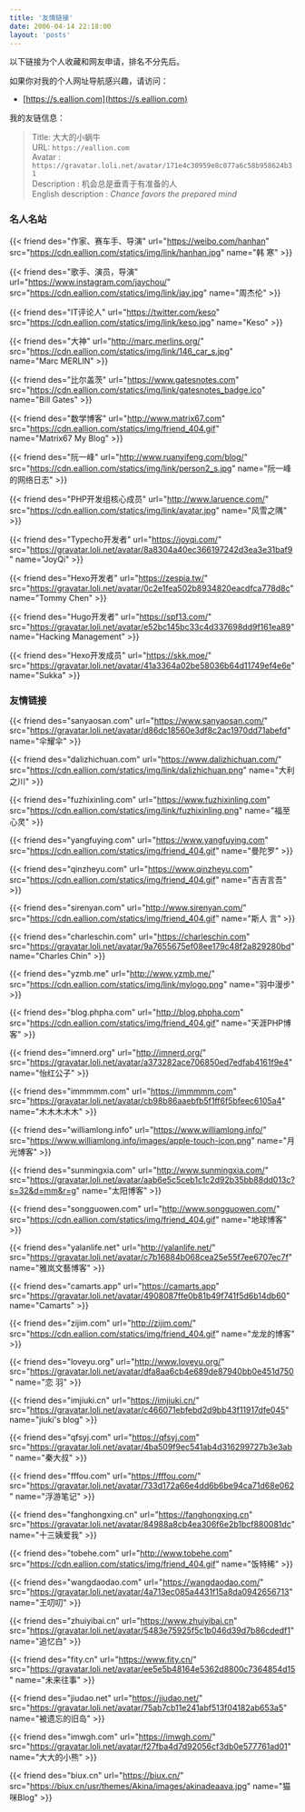 ```yaml
---
title: '友情链接'
date: 2006-04-14 22:18:00
layout: 'posts'
---
```


以下链接为个人收藏和网友申请，排名不分先后。

如果你对我的个人网址导航感兴趣，请访问：
- [https://s.eallion.com](https://s.eallion.com)  

我的友链信息：

> Title: 大大的小蜗牛  
> URL: `https://eallion.com`  
> Avatar : `https://gravatar.loli.net/avatar/171e4c30959e8c077a6c58b958624b31`  
> Description : 机会总是垂青于有准备的人  
> English description : *Chance favors the prepared mind*

### 名人名站

{{< friend des="作家、赛车手、导演" url="https://weibo.com/hanhan" src="https://cdn.eallion.com/statics/img/link/hanhan.jpg" name="韩 寒" >}}
	
{{< friend des="歌手、演员，导演" url="https://www.instagram.com/jaychou/" src="https://cdn.eallion.com/statics/img/link/jay.jpg" name="周杰伦" >}}

{{< friend des="IT评论人" url="https://twitter.com/keso" src="https://cdn.eallion.com/statics/img/link/keso.jpg" name="Keso" >}}
	
{{< friend des="大神" url="http://marc.merlins.org/" src="https://cdn.eallion.com/statics/img/link/146_car_s.jpg" name="Marc MERLIN" >}}
	
{{< friend des="比尔盖茨" url="https://www.gatesnotes.com" src="https://cdn.eallion.com/statics/img/link/gatesnotes_badge.ico" name="Bill Gates" >}}
	
{{< friend des="数学博客" url="http://www.matrix67.com" src="https://cdn.eallion.com/statics/img/friend_404.gif" name="Matrix67 My Blog" >}}
	
{{< friend des="阮一峰" url="http://www.ruanyifeng.com/blog/" src="https://cdn.eallion.com/statics/img/link/person2_s.jpg" name="阮一峰的网络日志" >}}
	
{{< friend des="PHP开发组核心成员" url="http://www.laruence.com/" src="https://cdn.eallion.com/statics/img/link/avatar.jpg" name="风雪之隅" >}}
	
{{< friend des="Typecho开发者" url="https://joyqi.com/" src="https://gravatar.loli.net/avatar/8a8304a40ec366197242d3ea3e31baf9" name="JoyQi" >}}
	
{{< friend des="Hexo开发者" url="https://zespia.tw/" src="https://gravatar.loli.net/avatar/0c2e1fea502b8934820eacdfca778d8c" name="Tommy Chen" >}}
	
{{< friend des="Hugo开发者" url="https://spf13.com/" src="https://gravatar.loli.net/avatar/e52bc145bc33c4d337698dd9f161ea89" name="Hacking Management" >}}
	
{{< friend des="Hexo开发成员" url="https://skk.moe/" src="https://gravatar.loli.net/avatar/41a3364a02be58036b64d11749ef4e6e" name="Sukka" >}}
	
### 友情链接

{{< friend des="sanyaosan.com" url="https://www.sanyaosan.com/" src="https://gravatar.loli.net/avatar/d86dc18560e3df8c2ac1970dd71abefd" name="伞耀伞" >}}

{{< friend des="dalizhichuan.com" url="https://www.dalizhichuan.com/" src="https://cdn.eallion.com/statics/img/link/dalizhichuan.png" name="大利之川" >}}

{{< friend des="fuzhixinling.com" url="https://www.fuzhixinling.com" src="https://cdn.eallion.com/statics/img/link/fuzhixinling.png" name="福至心灵" >}}

{{< friend des="yangfuying.com" url="https://www.yangfuying.com" src="https://cdn.eallion.com/statics/img/friend_404.gif" name="曼陀罗" >}}

{{< friend des="qinzheyu.com" url="https://www.qinzheyu.com" src="https://cdn.eallion.com/statics/img/friend_404.gif" name="吉吉言吾" >}}

{{< friend des="sirenyan.com" url="http://www.sirenyan.com/" src="https://cdn.eallion.com/statics/img/friend_404.gif" name="斯人 言" >}}

{{< friend des="charleschin.com" url="https://charleschin.com" src="https://gravatar.loli.net/avatar/9a7655675ef08ee179c48f2a829280bd" name="Charles Chin" >}}

{{< friend des="yzmb.me" url="http://www.yzmb.me/" src="https://cdn.eallion.com/statics/img/link/mylogo.png" name="羽中漫步" >}}

{{< friend des="blog.phpha.com" url="http://blog.phpha.com" src="https://cdn.eallion.com/statics/img/friend_404.gif" name="天涯PHP博客" >}}

{{< friend des="imnerd.org" url="http://imnerd.org/" src="https://gravatar.loli.net/avatar/a373282ace706850ed7edfab4161f9e4" name="怡红公子" >}}

{{< friend des="immmmm.com" url="https://immmmm.com" src="https://gravatar.loli.net/avatar/cb98b86aaebfb5f1ff6f5bfeec6105a4" name="木木木木木" >}}

{{< friend des="williamlong.info" url="https://www.williamlong.info/" src="https://www.williamlong.info/images/apple-touch-icon.png" name="月光博客" >}}

{{< friend des="sunmingxia.com" url="http://www.sunmingxia.com/" src="https://gravatar.loli.net/avatar/aab6e5c5ceb1c1c2d92b35bb88dd013c?s=32&d=mm&r=g" name="太阳博客" >}}

{{< friend des="songguowen.com" url="http://www.songguowen.com/" src="https://cdn.eallion.com/statics/img/friend_404.gif" name="地球博客" >}}

{{< friend des="yalanlife.net" url="http://yalanlife.net/" src="https://gravatar.loli.net/avatar/c7b16884b068cea25e55f7ee6707ec7f" name="雅岚文藝博客" >}}

{{< friend des="camarts.app" url="https://camarts.app" src="https://gravatar.loli.net/avatar/4908087ffe0b81b49f741f5d6b14db60" name="Camarts" >}}

{{< friend des="zijim.com" url="http://zijim.com/" src="https://cdn.eallion.com/statics/img/friend_404.gif" name="龙龙的博客" >}}

{{< friend des="loveyu.org" url="http://www.loveyu.org/" src="https://gravatar.loli.net/avatar/dfa8aa6cb4e689de87940bb0e451d750" name="恋 羽" >}}

{{< friend des="imjiuki.cn" url="https://imjiuki.cn/" src="https://gravatar.loli.net/avatar/c466071ebfebd2d9bb43f11917dfe045" name="jiuki's blog" >}}

{{< friend des="qfsyj.com" url="https://qfsyj.com" src="https://gravatar.loli.net/avatar/4ba509f9ec541ab4d316299727b3e3ab" name="秦大叔" >}}

{{< friend des="fffou.com" url="https://fffou.com/" src="https://gravatar.loli.net/avatar/733d172a66e4dd6b6be94ca71d68e062" name="浮游笔记" >}}

{{< friend des="fanghongxing.cn" url="https://fanghongxing.cn" src="https://gravatar.loli.net/avatar/84988a8cb4ea306f6e2b1bcf880081dc" name="十三姨爱我" >}}

{{< friend des="tobehe.com" url="http://www.tobehe.com" src="https://cdn.eallion.com/statics/img/friend_404.gif" name="饭特稀" >}}

{{< friend des="wangdaodao.com" url="https://wangdaodao.com/" src="https://gravatar.loli.net/avatar/4a713ec085a4431f15a8da0942656713" name="王叨叨" >}}

{{< friend des="zhuiyibai.cn" url="https://www.zhuiyibai.cn" src="https://gravatar.loli.net/avatar/5483e75925f5c1b046d39d7b86cdedf1" name="追忆白" >}}

{{< friend des="fity.cn" url="https://www.fity.cn/" src="https://gravatar.loli.net/avatar/ee5e5b48164e5362d8800c7364854d15" name="未来往事" >}}

{{< friend des="jiudao.net" url="https://jiudao.net/" src="https://gravatar.loli.net/avatar/75ab7cb11e241abf513f04182ab653a5" name="被遗忘的旧岛" >}}

{{< friend des="imwgh.com" url="https://imwgh.com/" src="https://gravatar.loli.net/avatar/f27fba4d7d92056cf3db0e577761ad01" name="大大的小熊" >}}

{{< friend des="biux.cn" url="https://biux.cn/" src="https://biux.cn/usr/themes/Akina/images/akinadeaava.jpg" name="猫咪Blog" >}}
